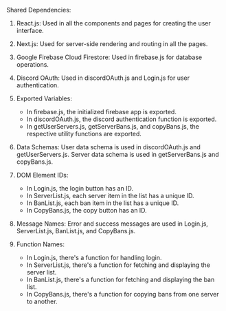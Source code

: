 Shared Dependencies:

1. React.js: Used in all the components and pages for creating the user interface.

2. Next.js: Used for server-side rendering and routing in all the pages.

3. Google Firebase Cloud Firestore: Used in firebase.js for database operations.

4. Discord OAuth: Used in discordOAuth.js and Login.js for user authentication.

5. Exported Variables: 
   - In firebase.js, the initialized firebase app is exported.
   - In discordOAuth.js, the discord authentication function is exported.
   - In getUserServers.js, getServerBans.js, and copyBans.js, the respective utility functions are exported.

6. Data Schemas: User data schema is used in discordOAuth.js and getUserServers.js. Server data schema is used in getServerBans.js and copyBans.js.

7. DOM Element IDs: 
   - In Login.js, the login button has an ID.
   - In ServerList.js, each server item in the list has a unique ID.
   - In BanList.js, each ban item in the list has a unique ID.
   - In CopyBans.js, the copy button has an ID.

8. Message Names: Error and success messages are used in Login.js, ServerList.js, BanList.js, and CopyBans.js.

9. Function Names: 
   - In Login.js, there's a function for handling login.
   - In ServerList.js, there's a function for fetching and displaying the server list.
   - In BanList.js, there's a function for fetching and displaying the ban list.
   - In CopyBans.js, there's a function for copying bans from one server to another.